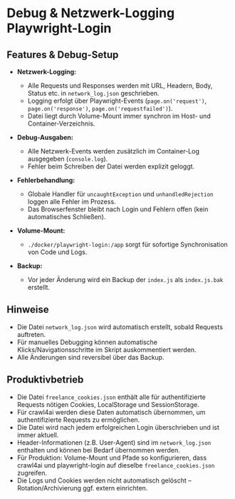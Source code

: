 # Debug & Netzwerk-Logging Playwright-Login

## Features & Debug-Setup

- **Netzwerk-Logging:**
  - Alle Requests und Responses werden mit URL, Headern, Body, Status etc. in `network_log.json` geschrieben.
  - Logging erfolgt über Playwright-Events (`page.on('request')`, `page.on('response')`, `page.on('requestfailed')`).
  - Datei liegt durch Volume-Mount immer synchron im Host- und Container-Verzeichnis.

- **Debug-Ausgaben:**
  - Alle Netzwerk-Events werden zusätzlich im Container-Log ausgegeben (`console.log`).
  - Fehler beim Schreiben der Datei werden explizit geloggt.

- **Fehlerbehandlung:**
  - Globale Handler für `uncaughtException` und `unhandledRejection` loggen alle Fehler im Prozess.
  - Das Browserfenster bleibt nach Login und Fehlern offen (kein automatisches Schließen).

- **Volume-Mount:**
  - `./docker/playwright-login:/app` sorgt für sofortige Synchronisation von Code und Logs.

- **Backup:**
  - Vor jeder Änderung wird ein Backup der `index.js` als `index.js.bak` erstellt.

## Hinweise
- Die Datei `network_log.json` wird automatisch erstellt, sobald Requests auftreten.
- Für manuelles Debugging können automatische Klicks/Navigationsschritte im Skript auskommentiert werden.
- Alle Änderungen sind reversibel über das Backup.

## Produktivbetrieb

- Die Datei `freelance_cookies.json` enthält alle für authentifizierte Requests nötigen Cookies, LocalStorage und SessionStorage.
- Für crawl4ai werden diese Daten automatisch übernommen, um authentifizierte Requests zu ermöglichen.
- Die Datei wird nach jedem erfolgreichen Login überschrieben und ist immer aktuell.
- Header-Informationen (z.B. User-Agent) sind im `network_log.json` enthalten und können bei Bedarf übernommen werden.
- Für Produktion: Volume-Mount und Pfade so konfigurieren, dass crawl4ai und playwright-login auf dieselbe `freelance_cookies.json` zugreifen.
- Die Logs und Cookies werden nicht automatisch gelöscht – Rotation/Archivierung ggf. extern einrichten. 